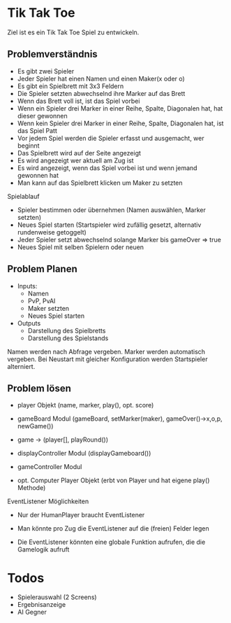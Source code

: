 # Tik Tak Toe
Ziel ist es ein Tik Tak Toe Spiel zu entwickeln.

## Problemverständnis
- Es gibt zwei Spieler
- Jeder Spieler hat einen Namen und einen Maker(x oder o)
- Es gibt ein Spielbrett mit 3x3 Feldern
- Die Spieler setzten abwechselnd ihre Marker auf das Brett
- Wenn das Brett voll ist, ist das Spiel vorbei
- Wenn ein Spieler drei Marker in einer Reihe, Spalte, Diagonalen hat, hat dieser gewonnen
- Wenn kein Spieler drei Marker in einer Reihe, Spalte, Diagonalen hat, ist das Spiel Patt
- Vor jedem Spiel werden die Spieler erfasst und ausgemacht, wer beginnt
- Das Spielbrett wird auf der Seite angezeigt
- Es wird angezeigt wer aktuell am Zug ist
- Es wird angezeigt, wenn das Spiel vorbei ist und wenn jemand gewonnen hat
- Man kann auf das Spielbrett klicken um Maker zu setzten

Spielablauf
- Spieler bestimmen oder übernehmen (Namen auswählen, Marker setzten)
- Neues Spiel starten (Startspieler wird zufällig gesetzt, alternativ rundenweise getoggelt)
- Jeder Spieler setzt abwechselnd solange Marker bis gameOver => true
- Neues Spiel mit selben Spielern oder neuen 

## Problem Planen
- Inputs: 
  - Namen
  - PvP, PvAI
  - Maker setzten
  - Neues Spiel starten
- Outputs
  - Darstellung des Spielbretts
  - Darstellung des Spielstands

Namen werden nach Abfrage vergeben. Marker werden automatisch vergeben.
Bei Neustart mit gleicher Konfiguration werden Startspieler alterniert.


## Problem lösen
- player Objekt (name, marker, play(), opt. score)
- gameBoard Modul (gameBoard, setMarker(maker), gameOver()->x,o,p, newGame())
- game ->  (player[], playRound())
- displayController Modul (displayGameboard())
- gameController Modul

- opt. Computer Player Objekt (erbt von Player und hat eigene play() Methode)

EventListener Möglichkeiten
- Nur der HumanPlayer braucht EventListener
- Man könnte pro Zug die EventListener auf die (freien) Felder legen

- Die EventListener könnten eine globale Funktion aufrufen, die die Gamelogik aufruft

# Todos
- Spielerauswahl (2 Screens)
- Ergebnisanzeige
- AI Gegner
